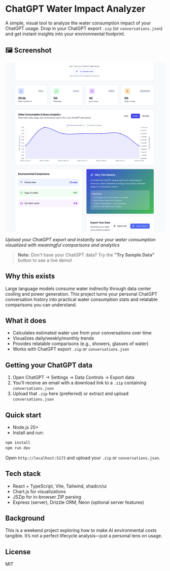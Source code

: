 ChatGPT Water Impact Analyzer
==============================

A simple, visual tool to analyze the water consumption impact of your ChatGPT usage. Drop in your ChatGPT export `.zip` (or `conversations.json`) and get instant insights into your environmental footprint.

## 🖼️ Screenshot

![ChatGPT Water Impact Analyzer Screenshot](.github/assets/screenshot.png)

*Upload your ChatGPT export and instantly see your water consumption visualized with meaningful comparisons and analytics*

> **Note:** Don't have your ChatGPT data? Try the **"Try Sample Data"** button to see a live demo!

Why this exists
---------------

Large language models consume water indirectly through data center cooling and power generation. This project turns your personal ChatGPT conversation history into practical water consumption stats and relatable comparisons you can understand.

What it does
------------

- Calculates estimated water use from your conversations over time
- Visualizes daily/weekly/monthly trends
- Provides relatable comparisons (e.g., showers, glasses of water)
- Works with ChatGPT export `.zip` or `conversations.json`

Getting your ChatGPT data
-------------------------

1. Open ChatGPT → Settings → Data Controls → Export data
2. You’ll receive an email with a download link to a `.zip` containing `conversations.json`
3. Upload that `.zip` here (preferred) or extract and upload `conversations.json`

Quick start
----------

- Node.js 20+
- Install and run:

```bash
npm install
npm run dev
```

Open `http://localhost:5173` and upload your `.zip` or `conversations.json`.

Tech stack
---------

- React + TypeScript, Vite, Tailwind, shadcn/ui
- Chart.js for visualizations
- JSZip for in-browser ZIP parsing
- Express (server), Drizzle ORM, Neon (optional server features)

Background
---------

This is a weekend project exploring how to make AI environmental costs tangible. It’s not a perfect lifecycle analysis—just a personal lens on usage.

License
------

MIT


